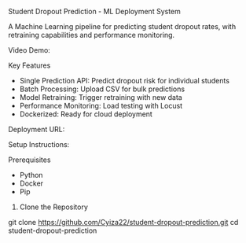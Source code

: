 Student Dropout Prediction - ML Deployment System


A Machine Learning pipeline for predicting student dropout rates, with retraining capabilities and performance monitoring.

Video Demo:


Key Features
- Single Prediction API: Predict dropout risk for individual students
- Batch Processing: Upload CSV for bulk predictions
- Model Retraining: Trigger retraining with new data
- Performance Monitoring: Load testing with Locust
- Dockerized: Ready for cloud deployment

 Deployment URL:


Setup Instructions:

 Prerequisites
- Python 
- Docker
- Pip

 1. Clone the Repository

git clone https://github.com/Cyiza22/student-dropout-prediction.git
cd student-dropout-prediction